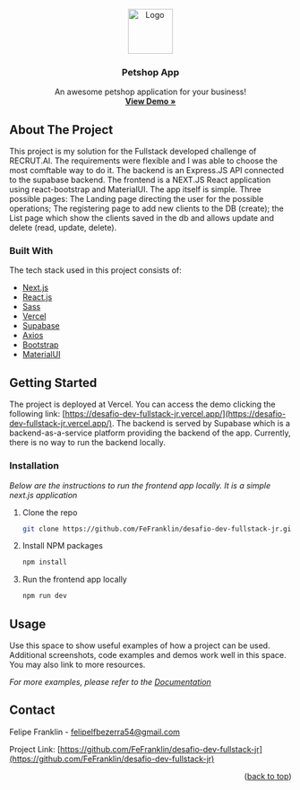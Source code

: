 <div id="top"></div>

<!-- PROJECT LOGO -->
<br />
<div align="center">
  <a href="https://github.com/othneildrew/Best-README-Template">
    <img src="https://img.icons8.com/ios-filled/50/000000/pinguin.png" alt="Logo" width="80" height="80">
  </a>

  <h3 align="center">Petshop App</h3>

  <p align="center">
    An awesome petshop application for your business!
    <br />
    <a href="https://desafio-dev-fullstack-jr.vercel.app/"><strong>View Demo »</strong></a>
  </p>
</div>

<!-- ABOUT THE PROJECT -->
## About The Project

This project is my solution for the Fullstack developed challenge of RECRUT.AI. The requirements were flexible and I was able to choose the most comftable way to do it.
The backend is an Express.JS API connected to the supabase backend. The frontend is a NEXT.JS React application using react-bootstrap and MaterialUI.
The app itself is simple. Three possible pages: The Landing page directing the user for the possible operations; The registering page to add new clients to the DB (create);
the List page which show the clients saved in the db and allows update and delete (read, update, delete).

### Built With

The tech stack used in this project consists of:

* [Next.js](https://nextjs.org/)
* [React.js](https://reactjs.org/)
* [Sass](https://sass-lang.com/)
* [Vercel](https://vercel.com/)
* [Supabase](https://supabase.com/)
* [Axios](https://axios-http.com/)
* [Bootstrap](https://getbootstrap.com)
* [MaterialUI](https://mui.com/)

<!-- GETTING STARTED -->
## Getting Started

The project is deployed at Vercel. You can access the demo clicking the following link: [https://desafio-dev-fullstack-jr.vercel.app/](https://desafio-dev-fullstack-jr.vercel.app/). The backend is served by Supabase which is a backend-as-a-service platform providing the backend of the app. Currently, there is no way to run the backend locally.

### Installation

_Below are the instructions to run the frontend app locally. It is a simple next.js application_

1. Clone the repo
   ```sh
   git clone https://github.com/FeFranklin/desafio-dev-fullstack-jr.git
   ```
2. Install NPM packages
   ```sh
   npm install
   ```
3. Run the frontend app locally
   ```sh
   npm run dev
   ```

<!-- USAGE EXAMPLES -->
## Usage

Use this space to show useful examples of how a project can be used. Additional screenshots, code examples and demos work well in this space. You may also link to more resources.

_For more examples, please refer to the [Documentation](https://example.com)_

<!-- CONTACT -->
## Contact

Felipe Franklin - felipelfbezerra54@gmail.com

Project Link: [https://github.com/FeFranklin/desafio-dev-fullstack-jr](https://github.com/FeFranklin/desafio-dev-fullstack-jr)

<p align="right">(<a href="#top">back to top</a>)</p>
